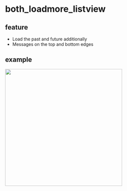 # both_loadmore_listview

## feature
- Load the past and future additionally
- Messages on the top and bottom edges

## example
<img width=380 src=https://user-images.githubusercontent.com/57887963/89142734-2e279700-d583-11ea-9637-57e201c28c7b.gif>


